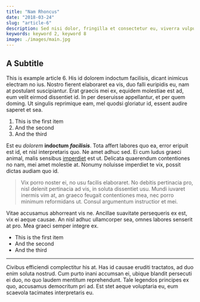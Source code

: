 ```yaml
---
title: "Nam Rhoncus"
date: "2018-03-24"
slug: "article-6"
description: Sed nisi dolor, fringilla et consectetur eu, viverra vulputate felis. Ut est ex, ornare vitae dictum quis, egestas et est. Nam rhoncus purus eu justo feugiat, a venenatis enim ultricies. Mauris tristique elementum leo a viverra. Ut placerat, ex nec vestibulum iaculis, nibh ante sollicitudin elit, non aliquet nunc neque ac sapien. Aenean iaculis vulputate facilisis. Suspendisse elit purus, iaculis.
keywords: keyword 2, keyword 8
image: ./images/main.jpg
---
```


## A Subtitle

This is example article 6. His id dolorem indoctum facilisis, dicant inimicus
electram no ius. Nostro fierent elaboraret ea vis, duo falli euripidis eu, nam
at postulant suscipiantur. Erat graecis mei ex, equidem molestiae est ad, eum
velit eirmod dissentiet id. In per deseruisse appellantur, et per quem doming.
Ut singulis reprimique eam, mel quodsi gloriatur id, essent audire saperet et
sea.

1. This is the first item
2. And the second
3. And the third

Est eu _dolorem_ **indoctum** **_facilisis_**. Tota affert labores quo ea, error
eripuit est id, et nisl interpretaris quo. Ne amet adhuc sed. Ei cum ludus
graeci animal, malis sensibus [imperdiet](http://example.com) est ut. Delicata
quaerendum contentiones no nam, mei amet molestie at. Nonumy noluisse imperdiet
te vix, possit dictas audiam quo id.

> Vix porro noster ei, no usu facilis elaboraret. No debitis pertinacia pro,
> nisl delenit pertinacia ad vis, in soluta dissentiet usu. Mundi iuvaret
> inermis vim at, an graeco feugait contentiones mea, nec porro minimum
> reformidans ut. Consul argumentum instructior et mei.

Vitae accusamus abhorreant vis ne. Ancillae suavitate persequeris ex est, vix ei
aeque causae. An nisl adhuc ullamcorper sea, omnes labores senserit at pro. Mea
graeci semper integre ex.

* This is the first item
* And the second
* And the third

---

Civibus efficiendi complectitur his at. Has id causae eruditi tractatos, ad duo
enim soluta nostrud. Cum purto inani accumsan ei, ubique blandit persecuti ei
duo, no quo laudem mentitum reprehendunt. Tale legendos principes ex quo,
accusamus democritum pri ad. Est stet aeque voluptaria eu, eum scaevola
tacimates interpretaris eu.
